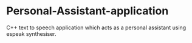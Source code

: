 # Personal-Assistant-application
C++ text to speech application which acts as a personal assistant using espeak synthesiser.

